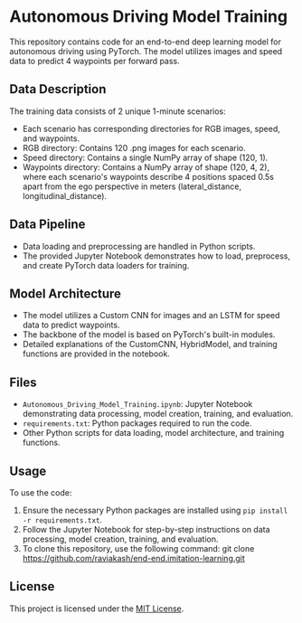 # Autonomous Driving Model Training

This repository contains code for an end-to-end deep learning model for autonomous driving using PyTorch. The model utilizes images and speed data to predict 4 waypoints per forward pass. 

## Data Description
The training data consists of 2 unique 1-minute scenarios:
- Each scenario has corresponding directories for RGB images, speed, and waypoints.
- RGB directory: Contains 120 .png images for each scenario.
- Speed directory: Contains a single NumPy array of shape (120, 1).
- Waypoints directory: Contains a NumPy array of shape (120, 4, 2), where each scenario's waypoints describe 4 positions spaced 0.5s apart from the ego perspective in meters (lateral_distance, longitudinal_distance).

## Data Pipeline
- Data loading and preprocessing are handled in Python scripts.
- The provided Jupyter Notebook demonstrates how to load, preprocess, and create PyTorch data loaders for training.

## Model Architecture
- The model utilizes a Custom CNN for images and an LSTM for speed data to predict waypoints.
- The backbone of the model is based on PyTorch's built-in modules.
- Detailed explanations of the CustomCNN, HybridModel, and training functions are provided in the notebook.

## Files
- `Autonomous_Driving_Model_Training.ipynb`: Jupyter Notebook demonstrating data processing, model creation, training, and evaluation.
- `requirements.txt`: Python packages required to run the code.
- Other Python scripts for data loading, model architecture, and training functions.

## Usage
To use the code:
1. Ensure the necessary Python packages are installed using `pip install -r requirements.txt`.
2. Follow the Jupyter Notebook for step-by-step instructions on data processing, model creation, training, and evaluation.
3. To clone this repository, use the following command: git clone https://github.com/raviakash/end-end.imitation-learning.git

## License
This project is licensed under the [MIT License](LICENSE).
